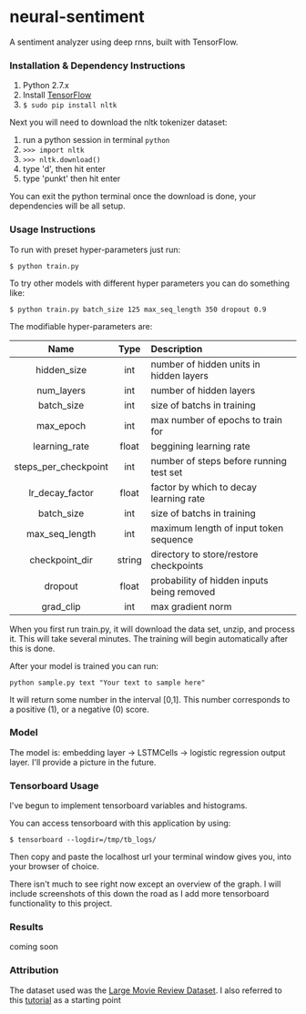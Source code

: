 # neural-sentiment
A sentiment analyzer using deep rnns, built with TensorFlow.

### Installation & Dependency Instructions

1. Python 2.7.x
2. Install [TensorFlow](https://www.tensorflow.org/versions/master/get_started/os_setup.html)
3. `$ sudo pip install nltk`

Next you will need to download the nltk tokenizer dataset:

1. run a python session in terminal `python`
2. `>>> import nltk`
3. `>>> nltk.download()`
4. type 'd', then hit enter
5. type 'punkt' then hit enter

You can exit the python terminal once the download is done, your dependencies will be all setup.

### Usage Instructions

To run with preset hyper-parameters just run:

`$ python train.py`

To try other models with different hyper parameters you can do something like:

`$ python train.py batch_size 125 max_seq_length 350 dropout 0.9 `

The modifiable hyper-parameters are:


|   Name               | Type          |     Description                            |
| :-------------------:|:-------------:|:-------------------------------------------|
| hidden_size          | int           | number of hidden units in hidden layers    |
| num_layers           | int           |   number of hidden layers                  |
| batch_size           | int           |    size of batchs in training              |
| max_epoch            | int           |    max number of epochs to train for       |
| learning_rate        | float         |    beggining learning rate                 |
| steps_per_checkpoint | int           |    number of steps before running test set |
| lr_decay_factor      | float         |    factor by which to decay learning rate  |
| batch_size           | int           |    size of batchs in training              |
| max_seq_length       | int           |    maximum length of input token sequence  |
| checkpoint_dir       | string        |    directory to store/restore checkpoints  |
| dropout              | float         | probability of hidden inputs being removed |
| grad_clip            | int           |    max gradient norm                       |


When you first run train.py, it will download the data set, unzip, and process it. This will take several minutes. The training will begin automatically after this is done.

After your model is trained you can run:

`python sample.py text "Your text to sample here"` 

It will return some number in the interval [0,1]. This number corresponds to a positive (1), or a negative (0) score.

### Model

The model is: embedding layer -> LSTMCells -> logistic regression output layer. I'll provide a picture in the future.

### Tensorboard Usage

I've begun to implement tensorboard variables and histograms.

You can access tensorboard with this application by using:

`$ tensorboard --logdir=/tmp/tb_logs/`

Then copy and paste the localhost url your terminal window gives you, into your browser of choice.

There isn't much to see right now except an overview of the graph. I will include screenshots of this down the road as I add more tensorboard functionality to this project.

### Results

coming soon

### Attribution

The dataset used was the [Large Movie Review Dataset](http://ai.stanford.edu/~amaas/data/sentiment/).
I also referred to this [tutorial](http://deeplearning.net/tutorial/lstm.html) as a starting point
